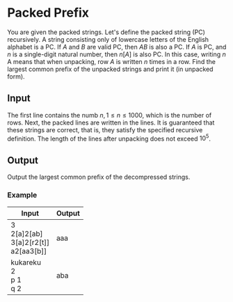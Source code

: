 # Packed Prefix
You are given the packed strings. Let's define the packed string (PC) recursively.
A string consisting only of lowercase letters of the English alphabet is a PC.
If $A$ and $B$ are valid PC, then $AB$ is also a PC. If $A$ is PC, and $n$ is a single-digit natural number, then $n[A]$
is also PC.
In this case, writing $n$ A means that when unpacking, row $A$ is written $n$ times in a row.
Find the largest common prefix of the unpacked strings and print it (in unpacked form).

## Input
The first line contains the numb $n, 1 ≤ n ≤ 1000$, which is the number of rows.
Next, the packed lines are written in the lines. It is guaranteed that these strings are correct, that is, they satisfy
the specified recursive definition.
The length of the lines after unpacking does not exceed $10^5$.

## Output
Output the largest common prefix of the decompressed strings.

### Example
| Input                                           | Output |
|-------------------------------------------------|--------|
| 3<br/>2[a]2[ab]<br/>3[a]2[r2[t]]<br/>a2[aa3[b]] | aaa    |
| kukareku<br/>2<br/>p 1<br/>q 2                  | aba    |